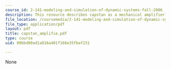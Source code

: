 ```yaml
---
course_id: 2-141-modeling-and-simulation-of-dynamic-systems-fall-2006
description: This resource describes capstan as a mechanical amplifier.
file_location: /coursemedia/2-141-modeling-and-simulation-of-dynamic-systems-fall-2006/09bbd00ad1a816a401f166e35fbaf231_capstan_amplifie.pdf
file_type: application/pdf
layout: pdf
title: capstan_amplifie.pdf
type: course
uid: 09bbd00ad1a816a401f166e35fbaf231

---
```

None